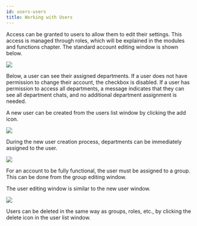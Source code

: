 ```yaml
---
id: users-users
title: Working with Users
---
```


Access can be granted to users to allow them to edit their settings. This access is managed through roles, which will be explained in the modules and functions chapter. The standard account editing window is shown below.

[![](https://livehelperchat.com/docimages/users/account.png)](https://livehelperchat.com/docimages/users/account.png)

Below, a user can see their assigned departments. If a user does not have permission to change their account, the checkbox is disabled. If a user has permission to access all departments, a message indicates that they can see all department chats, and no additional department assignment is needed.

A new user can be created from the users list window by clicking the add icon.

[![](https://livehelperchat.com/docimages/users/list-users.png)](https://livehelperchat.com/docimages/users/list-users.png)

During the new user creation process, departments can be immediately assigned to the user.

[![](https://livehelperchat.com/docimages/users/new-user.png)](https://livehelperchat.com/docimages/users/new-user.png)

For an account to be fully functional, the user must be assigned to a group. This can be done from the group editing window.

The user editing window is similar to the new user window.

[![](https://livehelperchat.com/docimages/users/edit-user.png)](https://livehelperchat.com/docimages/users/edit-user.png)

Users can be deleted in the same way as groups, roles, etc., by clicking the delete icon in the user list window.

